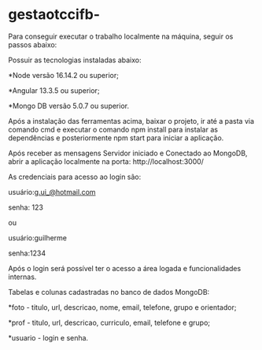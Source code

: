 # gestaotccifb-

Para conseguir executar o trabalho localmente na máquina, seguir os passos abaixo:

Possuir as tecnologias instaladas abaixo:

*Node versão 16.14.2 ou superior;

*Angular 13.3.5 ou superior;

*Mongo DB versão 5.0.7 ou superior.

Após a instalação das ferramentas acima, baixar o projeto, ir até a pasta via comando cmd e executar o comando npm install para instalar as dependências e posteriormente npm start para iniciar a aplicação.

Após receber as mensagens Servidor iniciado e Conectado ao MongoDB, abrir a aplicação localmente na porta: http://localhost:3000/

As credenciais para acesso ao login são:

usuário:g.ui_@hotmail.com

senha: 123


ou 

usuário:guilherme

senha:1234


Após o login será possível ter o acesso a área logada e funcionalidades internas. 

Tabelas e colunas cadastradas no banco de dados MongoDB:

*foto - titulo, url, descricao, nome, email, telefone, grupo e orientador;

*prof - titulo, url, descricao, curriculo, email, telefone e grupo;

*usuario - login e senha.

